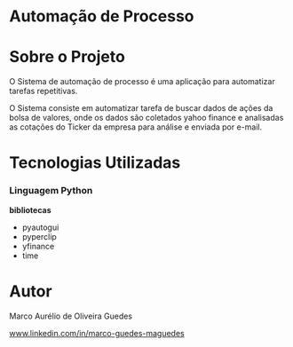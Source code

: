 # Automação de Processo
 
# Sobre o Projeto
O Sistema de automação de processo é uma aplicação para automatizar tarefas repetitivas.

O Sistema consiste em automatizar tarefa de buscar dados de ações da bolsa de valores, onde os dados são coletados yahoo finance e analisadas as cotações do Ticker da empresa para análise e enviada por e-mail.

# Tecnologias Utilizadas

### Linguagem Python

**bibliotecas**
- pyautogui
- pyperclip
- yfinance
- time

# Autor
Marco Aurélio de Oliveira Guedes

www.linkedin.com/in/marco-guedes-maguedes

